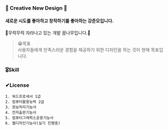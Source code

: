 ### 👋 Creative New Design 👋
#### 새로운 시도를 좋아하고 창작하기를 좋아하는 강준모입니다.
🌱무럭무럭 자라나고 있는 개발 꿈나무입니다.🌱 
<br>
>😁목표 <br>
    사용자들에게 만족스러운 경험을 제공하기 위한 디자인을 하는 것이  현재 목표입니다.

### 🎖Skill

### ✔License
    1. 워드프로세서 1급
    2. 컴퓨터활용능력 2급
    3. 정보처리기능사
    4. 전자출판기능사
    5. 컴퓨터그래픽스운용기능사
    6. 웹디자인기능사(실기 진행중)

